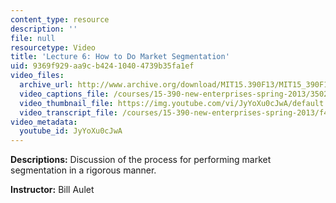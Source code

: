 ```yaml
---
content_type: resource
description: ''
file: null
resourcetype: Video
title: 'Lecture 6: How to Do Market Segmentation'
uid: 9369f929-aa9c-b424-1040-4739b35fa1ef
video_files:
  archive_url: http://www.archive.org/download/MIT15.390F13/MIT15_390F13_lec06_300k.mp4
  video_captions_file: /courses/15-390-new-enterprises-spring-2013/3502e87c8e2b5d7cbd574e9d1b66e1be_JyYoXu0cJwA.vtt
  video_thumbnail_file: https://img.youtube.com/vi/JyYoXu0cJwA/default.jpg
  video_transcript_file: /courses/15-390-new-enterprises-spring-2013/f492a3b569b07985e6e6f8748a5d0e86_JyYoXu0cJwA.pdf
video_metadata:
  youtube_id: JyYoXu0cJwA
---
```


**Descriptions:** Discussion of the process for performing market segmentation in a rigorous manner.

**Instructor:** Bill Aulet